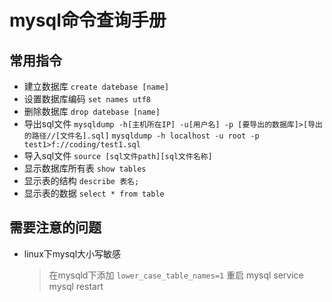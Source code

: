 # mysql命令查询手册
## 常用指令



- 建立数据库
`create datebase [name]`
- 设置数据库编码
`set names utf8`
- 删除数据库
`drop datebase [name]`
- 导出sql文件
`mysqldump -h[主机所在IP] -u[用户名] -p [要导出的数据库]>[导出的路径//[文件名].sql]`
`mysqldump -h localhost -u root -p test1>f://coding/test1.sql`
- 导入sql文件
`source [sql文件path][sql文件名称]`
- 显示数据库所有表
`show tables`
- 显示表的结构
`describe 表名;`
- 显示表的数据
`select * from table`
## 需要注意的问题
- linux下mysql大小写敏感
    >在mysqld下添加
    `lower_case_table_names=1`
    重启 mysql service mysql restart